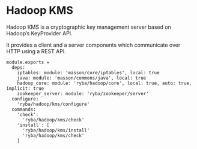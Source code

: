 
# Hadoop KMS

Hadoop KMS is a cryptographic key management server based on Hadoop’s
KeyProvider API.

It provides a client and a server components which communicate over HTTP using a
REST API.

    module.exports =
      deps:
        iptables: module: 'masson/core/iptables', local: true
        java: module: 'masson/commons/java', local: true
        hadoop_core: module: 'ryba/hadoop/core', local: true, auto: true, implicit: true
        zookeeper_server: module: 'ryba/zookeeper/server'
      configure:
        'ryba/hadoop/kms/configure'
      commands:
        'check':
          'ryba/hadoop/kms/check'
        'install': [
          'ryba/hadoop/kms/install'
          'ryba/hadoop/kms/check'
        ]

